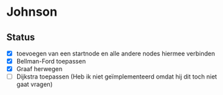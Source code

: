 # Johnson

## Status
- [x] toevoegen van een startnode en alle andere nodes hiermee verbinden
- [x] Bellman-Ford toepassen
- [x] Graaf herwegen
- [ ] Dijkstra toepassen (Heb ik niet geïmplementeerd omdat hij dit toch niet gaat vragen)